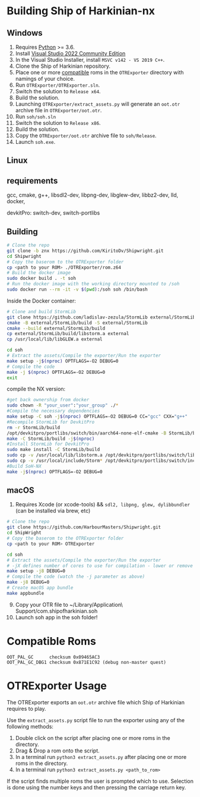 # Building Ship of Harkinian-nx

## Windows

 1. Requires [Python](https://www.python.org/downloads/) >= 3.6.
 2. Install [Visual Studio 2022 Community Edition](https://visualstudio.microsoft.com/vs/community/)
 3. In the Visual Studio Installer, install `MSVC v142 - VS 2019 C++`.
 4. Clone the Ship of Harkinian repository.
 5. Place one or more [compatible](#compatible-roms) roms in the `OTRExporter` directory with namings of your choice.
 6. Run `OTRExporter/OTRExporter.sln`.
 7. Switch the solution to `Release x64`.
 8. Build the solution.
 9. Launching `OTRExporter/extract_assets.py` will generate an `oot.otr` archive file in `OTRExporter/oot.otr`.
 10. Run `soh/soh.sln`
 11. Switch the solution to `Release x86`.
 12. Build the solution.
 13. Copy the `OTRExporter/oot.otr` archive file to `soh/Release`.
 14. Launch `soh.exe`.

## Linux

## requirements
gcc,
cmake,
g++,
libsdl2-dev,
libpng-dev,
libglew-dev,
libbz2-dev,
lld,
docker,

devkitPro: switch-dev, switch-portlibs

## Building

```bash
# Clone the repo
git clone -b znx https://github.com/KiritoDv/Shipwright.git
cd Shipwright
# Copy the baserom to the OTRExporter folder
cp <path to your ROM> ./OTRExporter/rom.z64
# Build the docker image
sudo docker build . -t soh
# Run the docker image with the working directory mounted to /soh
sudo docker run --rm -it -v $(pwd):/soh soh /bin/bash
```
Inside the Docker container:
```bash
# Clone and build StormLib
git clone https://github.com/ladislav-zezula/StormLib external/StormLib
cmake -B external/StormLib/build -S external/StormLib
cmake --build external/StormLib/build
cp external/StormLib/build/libstorm.a external
cp /usr/local/lib/libGLEW.a external

cd soh
# Extract the assets/Compile the exporter/Run the exporter
make setup -j$(nproc) OPTFLAGS=-O2 DEBUG=0
# Compile the code
make -j $(nproc) OPTFLAGS=-O2 DEBUG=0
exit
```
compile the NX version:
```bash
#get back ownership from docker
sudo chown -R "your_user":"your_group" ./*
#Compile the necessary dependencies
make setup -C soh -j$(nproc) OPTFLAGS=-O2 DEBUG=0 CC="gcc" CXX="g++"
#Recompile StormLib for DevkitPro
rm -r StormLib/build
/opt/devkitpro/portlibs/switch/bin/aarch64-none-elf-cmake -B StormLib/build -S StormLib
make -C StormLib/build -j$(nproc)
#Install StormLib for DevkitPro
sudo make install -C StormLib/build
sudo cp -v /usr/local/lib/libstorm.a /opt/devkitpro/portlibs/switch/lib/
sudo cp -v /usr/local/include/Storm* /opt/devkitpro/portlibs/switch/include/
#Build SoH-NX
make -j$(nproc) OPTFLAGS=-O2 DEBUG=0
```


## macOS

1. Requires Xcode (or xcode-tools) && `sdl2, libpng, glew, dylibbundler` (can be installed via brew, etc)
```bash
# Clone the repo
git clone https://github.com/HarbourMasters/Shipwright.git
cd ShipWright
# Copy the baserom to the OTRExporter folder
cp <path to your ROM> OTRExporter

cd soh
# Extract the assets/Compile the exporter/Run the exporter
# -jX defines number of cores to use for compilation - lower or remove entirely if having issues
make setup -j8 DEBUG=0
# Compile the code (watch the -j parameter as above)
make -j8 DEBUG=0
# Create macOS app bundle
make appbundle
```
9. Copy your OTR file to ~/Library/Application\ Support/com.shipofharkinian.soh
10. Launch soh app in the soh folder!

# Compatible Roms
```
OOT_PAL_GC      checksum 0x09465AC3
OOT_PAL_GC_DBG1 checksum 0x871E1C92 (debug non-master quest)
```

# OTRExporter Usage

The OTRExporter exports an `oot.otr` archive file which Ship of Harkinian requires to play.

Use the `extract_assets.py` script file to run the exporter using any of the following methods:
1) Double click on the script after placing one or more roms in the directory.
2) Drag & Drop a rom onto the script.
3) In a terminal run `python3 extract_assets.py` after placing one or more roms in the directory.
4) In a terminal run `python3 extract_assets.py <path_to_rom>`

If the script finds multiple roms the user is prompted which to use. Selection is done using the number keys and then pressing the carriage return key.
